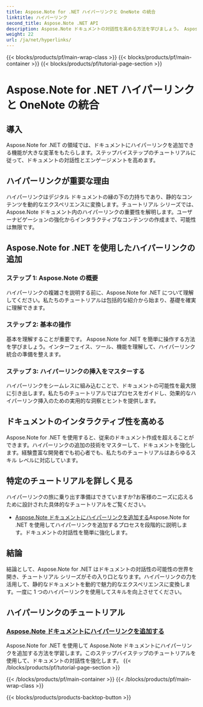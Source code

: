 ```yaml
---
title: Aspose.Note for .NET ハイパーリンクと OneNote の統合
linktitle: ハイパーリンク
second_title: Aspose.Note .NET API
description: Aspose.Note ドキュメントの対話性を高める方法を学びましょう。 Aspose.Note for .NET を使用してハイパーリンクを追加し、ドキュメントの魅力を高めるチュートリアルをご覧ください。
weight: 22
url: /ja/net/hyperlinks/
---
```


{{< blocks/products/pf/main-wrap-class >}}
{{< blocks/products/pf/main-container >}}
{{< blocks/products/pf/tutorial-page-section >}}

# Aspose.Note for .NET ハイパーリンクと OneNote の統合

## 導入

Aspose.Note for .NET の領域では、ドキュメントにハイパーリンクを追加できる機能が大きな変革をもたらします。ステップバイステップのチュートリアルに従って、ドキュメントの対話性とエンゲージメントを高めます。

## ハイパーリンクが重要な理由

ハイパーリンクはデジタル ドキュメントの縁の下の力持ちであり、静的なコンテンツを動的なエクスペリエンスに変換します。チュートリアル シリーズでは、Aspose.Note ドキュメント内のハイパーリンクの重要性を解明します。ユーザーナビゲーションの強化からインタラクティブなコンテンツの作成まで、可能性は無限です。

## Aspose.Note for .NET を使用したハイパーリンクの追加

### ステップ 1: Aspose.Note の概要

ハイパーリンクの複雑さを説明する前に、Aspose.Note for .NET について理解してください。私たちのチュートリアルは包括的な紹介から始まり、基礎を確実に理解できます。

### ステップ 2: 基本の操作

基本を理解することが重要です。 Aspose.Note for .NET を簡単に操作する方法を学びましょう。インターフェイス、ツール、機能を理解して、ハイパーリンク統合の準備を整えます。

### ステップ 3: ハイパーリンクの挿入をマスターする

ハイパーリンクをシームレスに組み込むことで、ドキュメントの可能性を最大限に引き出します。私たちのチュートリアルではプロセスをガイドし、効果的なハイパーリンク挿入のための実用的な洞察とヒントを提供します。

## ドキュメントのインタラクティブ性を高める

Aspose.Note for .NET を使用すると、従来のドキュメント作成を超えることができます。ハイパーリンクの追加の技術をマスターして、ドキュメントを強化します。経験豊富な開発者でも初心者でも、私たちのチュートリアルはあらゆるスキル レベルに対応しています。

## 特定のチュートリアルを詳しく見る

ハイパーリンクの旅に乗り出す準備はできていますか?お客様のニーズに応えるために設計された具体的なチュートリアルをご覧ください。

- [Aspose.Note ドキュメントにハイパーリンクを追加する](./add-hyperlinks/)Aspose.Note for .NET を使用してハイパーリンクを追加するプロセスを段階的に説明します。ドキュメントの対話性を簡単に強化します。

## 結論

結論として、Aspose.Note for .NET はドキュメントの対話性の可能性の世界を開き、チュートリアル シリーズがその入り口となります。ハイパーリンクの力を活用して、静的なドキュメントを動的で魅力的なエクスペリエンスに変換します。一度に 1 つのハイパーリンクを使用してスキルを向上させてください。
## ハイパーリンクのチュートリアル
### [Aspose.Note ドキュメントにハイパーリンクを追加する](./add-hyperlinks/)
Aspose.Note for .NET を使用して Aspose.Note ドキュメントにハイパーリンクを追加する方法を学習します。このステップバイステップのチュートリアルを使用して、ドキュメントの対話性を強化します。
{{< /blocks/products/pf/tutorial-page-section >}}

{{< /blocks/products/pf/main-container >}}
{{< /blocks/products/pf/main-wrap-class >}}

{{< blocks/products/products-backtop-button >}}
